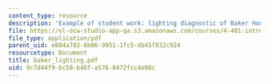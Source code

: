 ```yaml
---
content_type: resource
description: 'Example of student work: lighting diagnostic of Baker House dining room.'
file: https://ol-ocw-studio-app-qa.s3.amazonaws.com/courses/4-401-introduction-to-building-technology-spring-2006/9c7d44f9bc50b46fa5760472fcc4e98c_baker_lighting.pdf
file_type: application/pdf
parent_uid: e884a702-8b06-9951-1fc5-db45f832c924
resourcetype: Document
title: baker_lighting.pdf
uid: 9c7d44f9-bc50-b46f-a576-0472fcc4e98c
---
```

